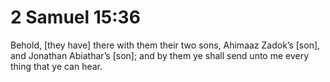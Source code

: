 # 2 Samuel 15:36

Behold, [they have] there with them their two sons, Ahimaaz Zadok’s [son], and Jonathan Abiathar’s [son]; and by them ye shall send unto me every thing that ye can hear.